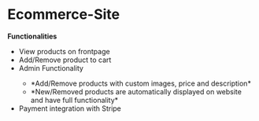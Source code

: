 # Ecommerce-Site
 
 
 
 
 **Functionalities**
 <ul>
  <li>View products on frontpage</li>
  <li>Add/Remove product to cart</li>
  <li>Admin Functionality</li>
  <ul>
      <li>*Add/Remove products with custom images, price and description*</li>
      <li>*New/Removed products are automatically displayed on website and have full functionality*</li>
  </ul>
  <li>Payment integration with Stripe</li>
</ul>  
 

